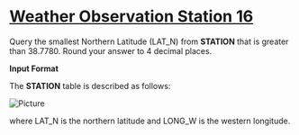 # [Weather Observation Station 16](https://www.hackerrank.com/challenges/weather-observation-station-16/problem)

Query the smallest Northern Latitude (LAT_N) from <strong>STATION</strong> that is greater than $38.7780$. Round your answer to $4$ decimal places.

<strong>Input Format</strong>

The <strong>STATION</strong> table is described as follows:

![Picture](https://s3.amazonaws.com/hr-challenge-images/9336/1449345840-5f0a551030-Station.jpg)

where LAT_N is the northern latitude and LONG_W is the western longitude.
